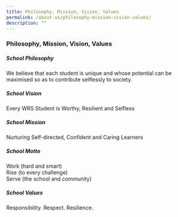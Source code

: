 ```yaml
---
title: Philosophy, Mission, Vision, Values
permalink: /about-us/philosophy-mission-vision-values/
description: ""
---
```

### **Philosophy, Mission, Vision, Values**

##### **School Philosophy**
We believe that each student is unique and
whose potential can be maximised so as
to contribute selflessly to society.

##### **School Vision**
Every WRS Student is Worthy,
Resilient and Selfless

##### **School Mission**
Nurturing Self-directed, Confident and Caring Learners

##### **School Motto**
Work (hard and smart)<br>
Rise (to every challenge)<br>
Serve (the school and community)

##### **School Values**
Responsibility. Respect. Resilience.

